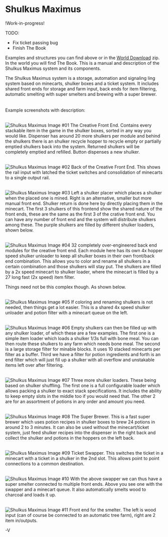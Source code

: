 # Shulkus Maximus

!Work-in-progress!

TODO:
- Fix ticket passing bug
- Finish The Book

Examples and structures you can find above or in the [World Download](https://github.com/Vampyric-OC/Shulkus-Maximus/raw/main/Shulkus%20Maximus.zip) zip.
In the world you will find The Book. This is a manual and description of the Shulkus Maximus system and its components.

The Shulkus Maximus system is a storage, automation and signaling ling system based on minecarts, shulker boxes and a ticket system.
It includes shared front ends for storage and farm input, back ends for item filtering, automatic smelting with super smelters and brewing with a super brewer.
<br/><br/><br/>
Example screenshots with description:
<br/><br/>

![Shulkus Maximus Image #01](https://raw.githubusercontent.com/Vampyric-OC/Shulkus-Maximus/main/Screenshots/Shulkus_Maximus_01.png)
The Creative Front End.
Contains every stackable item in the game in the shulker boxes, sorted in any way you would like.
Dispenser has around 20 more shulkers per module and behind the shulkers there is an shulker recycle hopper to recycle empty or partially emptied shulkers back into the system. Returned shulkers will be completely emptied and refilled.
Button dispenses a new shulker.
<br/><br/>

![Shulkus Maximus Image #02](https://raw.githubusercontent.com/Vampyric-OC/Shulkus-Maximus/main/Screenshots/Shulkus_Maximus_02.png)
Back of the Creative Front End.
This shows the rail input with latched the ticket switches and consolidation of minecarts to a single output rail.
<br/><br/>

![Shulkus Maximus Image #03](https://raw.githubusercontent.com/Vampyric-OC/Shulkus-Maximus/main/Screenshots/Shulkus_Maximus_03.png)
Left a shulker placer which places a shulker when the placed one is mined.
Right is an alternative, smaller but more manual front end.
Shulker return is done here by directly placing them in the minecart.
The first 3 shulkers of this frontend show the shared nature of the front ends, these are the same as the first 3 of the crative front end.
You can have any number of front end and the system will distribute shulkers among these.
The purple shulkers are filled by different shulker loaders, shown below.
<br/><br/>

![Shulkus Maximus Image #04](https://raw.githubusercontent.com/Vampyric-OC/Shulkus-Maximus/main/Screenshots/Shulkus_Maximus_04.png)
32 completely over-engineered back end modules for the creative front end.
Each module here has its own 4x hopper speed shulker unloader to keep all shulker boxes in their own front/back end combination.
This allows you to color and rename all shulkers in a certain combination and those shulkers will stay put.
The shulkers are filled by a 2x speed minecart to shulker loader, where the minecart is filled by a 27 long fast (2x speed) item filter.

Things need not be this complex though. As shown below.
<br/><br/>

![Shulkus Maximus Image #05](https://raw.githubusercontent.com/Vampyric-OC/Shulkus-Maximus/main/Screenshots/Shulkus_Maximus_05.png)
If coloring and renaming shulkers is not needed, then things get a lot easier.
This is a shared 4x speed shulker unloader and potion filter with a minecart queue on the left.
<br/><br/>

![Shulkus Maximus Image #06](https://raw.githubusercontent.com/Vampyric-OC/Shulkus-Maximus/main/Screenshots/Shulkus_Maximus_06.png)
Empty shulkers can then be filled up with any shulker loader, of which these are a few examples.
The first one is a simple item loader which loads a shulker 1/3s full with bone meal.
You can then route these shulkers to any farm which needs bone meal.
The second is a large storage filter for minable blocks. It uses 10 stacked minecarts per filter as a buffer.
Third we have a filter for potion ingredients and forth is an end filter which will just fill up a shulker with all overflow and unstakable items left over after filtering.
<br/><br/>

![Shulkus Maximus Image #07](https://raw.githubusercontent.com/Vampyric-OC/Shulkus-Maximus/main/Screenshots/Shulkus_Maximus_07.png)
Three more shulker loaders. These being based on shulker shuffling.
The first one is a full configurable loader which allows packing a shulker to exact stack specifications.
It includes the ability to keep empty slots in the middle too if you would need that.
The other 2 are for an assortment of potions in any order and amount you need.
<br/><br/>

![Shulkus Maximus Image #08](https://raw.githubusercontent.com/Vampyric-OC/Shulkus-Maximus/main/Screenshots/Shulkus_Maximus_08.png)
The Super Brewer.
This is a fast super brewer which uses potion recipes in shulker boxes to brew 24 potions in around 2  to 3 minutes.
It can also be used without the minecart/ticket system, just feed shulker recipes into the dispenser in the right back and collect the shulker and potions in the hoppers on the left back.
<br/><br/>

![Shulkus Maximus Image #09](https://raw.githubusercontent.com/Vampyric-OC/Shulkus-Maximus/main/Screenshots/Shulkus_Maximus_09.png)
Ticket Swapper.
This switches the ticket in a minecart with a ticket in a shulker in the 2nd slot.
This allows point to point connections to a common destination.
<br/><br/>

![Shulkus Maximus Image #10](https://raw.githubusercontent.com/Vampyric-OC/Shulkus-Maximus/main/Screenshots/Shulkus_Maximus_10.png)
With the above swapper we can thus have a super smelter connected to multiple front ends.
Above you see one with the swapper and a minecart queue.
It also automatically smelts wood to charcoal and loads it up.
<br/><br/>

![Shulkus Maximus Image #11](https://raw.githubusercontent.com/Vampyric-OC/Shulkus-Maximus/main/Screenshots/Shulkus_Maximus_11.png)
Front end for the smelter.
The left is wood input (can of course be connected to an automatic tree farm), right are 2 item in/outputs.

-V
